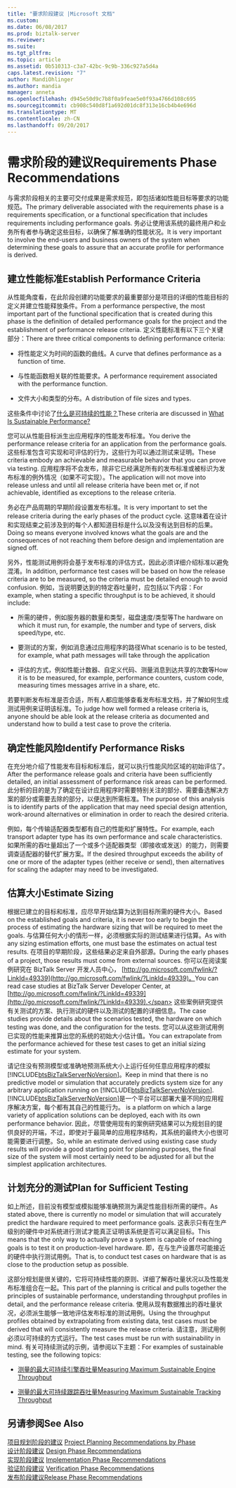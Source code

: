 ```yaml
---
title: "要求阶段建议 |Microsoft 文档"
ms.custom: 
ms.date: 06/08/2017
ms.prod: biztalk-server
ms.reviewer: 
ms.suite: 
ms.tgt_pltfrm: 
ms.topic: article
ms.assetid: 0b510313-c3a7-42bc-9c9b-336c927a5d4a
caps.latest.revision: "7"
author: MandiOhlinger
ms.author: mandia
manager: anneta
ms.openlocfilehash: d945e50d9c7b8f0a9feae5e0f93a4766d108c695
ms.sourcegitcommit: cb908c540d8f1a692d01dc8f313e16cb4b4e696d
ms.translationtype: MT
ms.contentlocale: zh-CN
ms.lasthandoff: 09/20/2017
---
```

# <a name="requirements-phase-recommendations"></a><span data-ttu-id="5d74f-102">需求阶段的建议</span><span class="sxs-lookup"><span data-stu-id="5d74f-102">Requirements Phase Recommendations</span></span>
<span data-ttu-id="5d74f-103">与需求阶段相关的主要可交付成果是需求规范，即包括诸如性能目标等要求的功能规范。</span><span class="sxs-lookup"><span data-stu-id="5d74f-103">The primary deliverable associated with the requirements phase is a requirements specification, or a functional specification that includes requirements including performance goals.</span></span> <span data-ttu-id="5d74f-104">务必让使用该系统的最终用户和业务所有者参与确定这些目标，以确保了解准确的性能状况。</span><span class="sxs-lookup"><span data-stu-id="5d74f-104">It is very important to involve the end-users and business owners of the system when determining these goals to assure that an accurate profile for performance is derived.</span></span>  
  
## <a name="establish-performance-criteria"></a><span data-ttu-id="5d74f-105">建立性能标准</span><span class="sxs-lookup"><span data-stu-id="5d74f-105">Establish Performance Criteria</span></span>  
 <span data-ttu-id="5d74f-106">从性能角度看，在此阶段创建的功能要求的最重要部分是项目的详细的性能目标的定义并建立性能释放条件。</span><span class="sxs-lookup"><span data-stu-id="5d74f-106">From a performance perspective, the most important part of the functional specification that is created during this phase is the definition of detailed performance goals for the project and the establishment of performance release criteria.</span></span> <span data-ttu-id="5d74f-107">定义性能标准有以下三个关键部分：</span><span class="sxs-lookup"><span data-stu-id="5d74f-107">There are three critical components to defining performance criteria:</span></span>  
  
-   <span data-ttu-id="5d74f-108">将性能定义为时间的函数的曲线。</span><span class="sxs-lookup"><span data-stu-id="5d74f-108">A curve that defines performance as a function of time.</span></span>  
  
-   <span data-ttu-id="5d74f-109">与性能函数相关联的性能要求。</span><span class="sxs-lookup"><span data-stu-id="5d74f-109">A performance requirement associated with the performance function.</span></span>  
  
-   <span data-ttu-id="5d74f-110">文件大小和类型的分布。</span><span class="sxs-lookup"><span data-stu-id="5d74f-110">A distribution of file sizes and types.</span></span>  
  
 <span data-ttu-id="5d74f-111">这些条件中讨论了[什么是可持续的性能？](../core/what-is-sustainable-performance.md)</span><span class="sxs-lookup"><span data-stu-id="5d74f-111">These criteria are discussed in [What Is Sustainable Performance?](../core/what-is-sustainable-performance.md)</span></span>  
  
 <span data-ttu-id="5d74f-112">您可以从性能目标派生出应用程序的性能发布标准。</span><span class="sxs-lookup"><span data-stu-id="5d74f-112">You derive the performance release criteria for an application from the performance goals.</span></span> <span data-ttu-id="5d74f-113">这些标准包含可实现和可评估的行为，这些行为可以通过测试来证明。</span><span class="sxs-lookup"><span data-stu-id="5d74f-113">These criteria embody an achievable and measurable behavior that you can prove via testing.</span></span> <span data-ttu-id="5d74f-114">应用程序将不会发布，除非它已经满足所有的发布标准或被标识为发布标准的例外情况（如果不可实现）。</span><span class="sxs-lookup"><span data-stu-id="5d74f-114">The application will not move into release unless and until all release criteria have been met or, if not achievable, identified as exceptions to the release criteria.</span></span>  
  
 <span data-ttu-id="5d74f-115">务必在产品周期的早期阶段设置发布标准。</span><span class="sxs-lookup"><span data-stu-id="5d74f-115">It is very important to set the release criteria during the early phases of the product cycle.</span></span> <span data-ttu-id="5d74f-116">这意味着在设计和实现结束之前涉及到的每个人都知道目标是什么以及没有达到目标的后果。</span><span class="sxs-lookup"><span data-stu-id="5d74f-116">Doing so means everyone involved knows what the goals are and the consequences of not reaching them before design and implementation are signed off.</span></span>  
  
 <span data-ttu-id="5d74f-117">另外，性能测试用例将会基于发布标准的评估方式，因此必须详细介绍标准以避免混淆。</span><span class="sxs-lookup"><span data-stu-id="5d74f-117">In addition, performance test cases will be based on how the release criteria are to be measured, so the criteria must be detailed enough to avoid confusion.</span></span> <span data-ttu-id="5d74f-118">例如，当说明要达到的特定吞吐量时，应包括以下内容：</span><span class="sxs-lookup"><span data-stu-id="5d74f-118">For example, when stating a specific throughput is to be achieved, it should include:</span></span>  
  
-   <span data-ttu-id="5d74f-119">所需的硬件，例如服务器的数量和类型，磁盘速度/类型等</span><span class="sxs-lookup"><span data-stu-id="5d74f-119">The hardware on which it must run, for example, the number and type of servers, disk speed/type, etc.</span></span>  
  
-   <span data-ttu-id="5d74f-120">要测试的方案，例如消息通过应用程序的路径</span><span class="sxs-lookup"><span data-stu-id="5d74f-120">What scenario is to be tested, for example, what path messages will take through the application</span></span>  
  
-   <span data-ttu-id="5d74f-121">评估的方式，例如性能计数器、自定义代码、测量消息到达共享的次数等</span><span class="sxs-lookup"><span data-stu-id="5d74f-121">How it is to be measured, for example, performance counters, custom code, measuring times messages arrive in a share, etc.</span></span>  
  
 <span data-ttu-id="5d74f-122">若要判断发布标准是否合适，所有人都应能够查看发布标准文档，并了解如何生成测试用例来证明该标准。</span><span class="sxs-lookup"><span data-stu-id="5d74f-122">To judge how well formed a release criteria is, anyone should be able look at the release criteria as documented and understand how to build a test case to prove the criteria.</span></span>  
  
## <a name="identify-performance-risks"></a><span data-ttu-id="5d74f-123">确定性能风险</span><span class="sxs-lookup"><span data-stu-id="5d74f-123">Identify Performance Risks</span></span>  
 <span data-ttu-id="5d74f-124">在充分地介绍了性能发布目标和标准后，就可以执行性能风险区域的初始评估了。</span><span class="sxs-lookup"><span data-stu-id="5d74f-124">After the performance release goals and criteria have been sufficiently detailed, an initial assessment of performance risk areas can be performed.</span></span> <span data-ttu-id="5d74f-125">此分析的目的是为了确定在设计应用程序时需要特别关注的部分、需要备选解决方案的部分或需要去除的部分，以便达到所需标准。</span><span class="sxs-lookup"><span data-stu-id="5d74f-125">The purpose of this analysis is to identify parts of the application that may need special design attention, work-around alternatives or elimination in order to reach the desired criteria.</span></span>  
  
 <span data-ttu-id="5d74f-126">例如，每个传输适配器类型都有自己的性能和扩展特性。</span><span class="sxs-lookup"><span data-stu-id="5d74f-126">For example, each transport adapter type has its own performance and scale characteristics.</span></span> <span data-ttu-id="5d74f-127">如果所需的吞吐量超出了一个或多个适配器类型（即接收或发送）的能力，则需要调查适配器的替代扩展方案。</span><span class="sxs-lookup"><span data-stu-id="5d74f-127">If the desired throughput exceeds the ability of one or more of the adapter types (either receive or send), then alternatives for scaling the adapter may need to be investigated.</span></span>  
  
## <a name="estimate-sizing"></a><span data-ttu-id="5d74f-128">估算大小</span><span class="sxs-lookup"><span data-stu-id="5d74f-128">Estimate Sizing</span></span>  
 <span data-ttu-id="5d74f-129">根据已建立的目标和标准，应尽早开始估算为达到目标所需的硬件大小。</span><span class="sxs-lookup"><span data-stu-id="5d74f-129">Based on the established goals and criteria, it is never too early to begin the process of estimating the hardware sizing that will be required to meet the goals.</span></span> <span data-ttu-id="5d74f-130">与估算任何大小的情形一样，必须根据实际的测试结果进行估算。</span><span class="sxs-lookup"><span data-stu-id="5d74f-130">As with any sizing estimation efforts, one must base the estimates on actual test results.</span></span> <span data-ttu-id="5d74f-131">在项目的早期阶段，这些结果必定来自外部源。</span><span class="sxs-lookup"><span data-stu-id="5d74f-131">During the early phases of a project, those results must come from external sources.</span></span> <span data-ttu-id="5d74f-132">你可以在阅读案例研究在 BizTalk Server 开发人员中心， [http://go.microsoft.com/fwlink/?LinkId=49339](http://go.microsoft.com/fwlink/?LinkId=49339)。</span><span class="sxs-lookup"><span data-stu-id="5d74f-132">You can read case studies at BizTalk Server Developer Center, at [http://go.microsoft.com/fwlink/?LinkId=49339](http://go.microsoft.com/fwlink/?LinkId=49339).</span></span> <span data-ttu-id="5d74f-133">这些案例研究提供有关测试的方案、执行测试的硬件以及测试的配置的详细信息。</span><span class="sxs-lookup"><span data-stu-id="5d74f-133">The case studies provide details about the scenarios tested, the hardware on which testing was done, and the configuration for the tests.</span></span> <span data-ttu-id="5d74f-134">您可以从这些测试用例已实现的性能来推算出您的系统的初始大小估计值。</span><span class="sxs-lookup"><span data-stu-id="5d74f-134">You can extrapolate from the performance achieved for these test cases to get an initial sizing estimate for your system.</span></span>  
  
 <span data-ttu-id="5d74f-135">请记住没有预测模型或准确地预测系统大小上运行任何任意应用程序的模拟[!INCLUDE[btsBizTalkServerNoVersion](../includes/btsbiztalkservernoversion-md.md)]。</span><span class="sxs-lookup"><span data-stu-id="5d74f-135">Keep in mind that there is no predictive model or simulation that accurately predicts system size for any arbitrary application running on [!INCLUDE[btsBizTalkServerNoVersion](../includes/btsbiztalkservernoversion-md.md)].</span></span> [!INCLUDE[btsBizTalkServerNoVersion](../includes/btsbiztalkservernoversion-md.md)]<span data-ttu-id="5d74f-136">是一个平台可以部署大量不同的应用程序解决方案，每个都有其自己的性能行为。</span><span class="sxs-lookup"><span data-stu-id="5d74f-136"> is a platform on which a large variety of application solutions can be deployed, each with its own performance behavior.</span></span> <span data-ttu-id="5d74f-137">因此，尽管使用现有的案例研究结果可以为规划目的提供良好的开端，不过，即使对于最简单的应用程序结构，其系统的最终大小也很可能需要进行调整。</span><span class="sxs-lookup"><span data-stu-id="5d74f-137">So, while an estimate derived using existing case study results will provide a good starting point for planning purposes, the final size of the system will most certainly need to be adjusted for all but the simplest application architectures.</span></span>  
  
## <a name="plan-for-sufficient-testing"></a><span data-ttu-id="5d74f-138">计划充分的测试</span><span class="sxs-lookup"><span data-stu-id="5d74f-138">Plan for Sufficient Testing</span></span>  
 <span data-ttu-id="5d74f-139">如上所述，目前没有模型或模拟能够准确预测为满足性能目标所需的硬件。</span><span class="sxs-lookup"><span data-stu-id="5d74f-139">As stated above, there is currently no model or simulation that will accurately predict the hardware required to meet performance goals.</span></span> <span data-ttu-id="5d74f-140">这表示只有在生产级别的硬件中对系统进行测试才能真正证明该系统是否可以满足目标。</span><span class="sxs-lookup"><span data-stu-id="5d74f-140">This means that the only way to actually prove a system is capable of reaching goals is to test it on production-level hardware.</span></span> <span data-ttu-id="5d74f-141">即，在与生产设置尽可能接近的硬件中执行测试用例。</span><span class="sxs-lookup"><span data-stu-id="5d74f-141">That is, to conduct test cases on hardware that is as close to the production setup as possible.</span></span>  
  
 <span data-ttu-id="5d74f-142">这部分规划是很关键的，它将可持续性能的原则、详细了解吞吐量状况以及性能发布标准组合在一起。</span><span class="sxs-lookup"><span data-stu-id="5d74f-142">This part of the planning is critical and pulls together the principles of sustainable performance, understanding throughput profiles in detail, and the performance release criteria.</span></span> <span data-ttu-id="5d74f-143">使用从现有数据推出的吞吐量状况，必须派生能够一致地评估发布标准的测试用例。</span><span class="sxs-lookup"><span data-stu-id="5d74f-143">Using the throughput profiles obtained by extrapolating from existing data, test cases must be derived that will consistently measure the release criteria.</span></span> <span data-ttu-id="5d74f-144">请注意，测试用例必须以可持续的方式运行。</span><span class="sxs-lookup"><span data-stu-id="5d74f-144">The test cases must be run with sustainability in mind.</span></span> <span data-ttu-id="5d74f-145">有关可持续测试的示例，请参阅以下主题：</span><span class="sxs-lookup"><span data-stu-id="5d74f-145">For examples of sustainable testing, see the following topics:</span></span>  
  
-   [<span data-ttu-id="5d74f-146">测量的最大可持续引擎吞吐量</span><span class="sxs-lookup"><span data-stu-id="5d74f-146">Measuring Maximum Sustainable Engine Throughput</span></span>](../core/measuring-maximum-sustainable-engine-throughput.md)  
  
-   [<span data-ttu-id="5d74f-147">测量的最大可持续跟踪吞吐量</span><span class="sxs-lookup"><span data-stu-id="5d74f-147">Measuring Maximum Sustainable Tracking Throughput</span></span>](../core/measuring-maximum-sustainable-tracking-throughput.md)  
  
## <a name="see-also"></a><span data-ttu-id="5d74f-148">另请参阅</span><span class="sxs-lookup"><span data-stu-id="5d74f-148">See Also</span></span>  
 <span data-ttu-id="5d74f-149">[项目规划阶段的建议](../core/project-planning-recommendations-by-phase.md) </span><span class="sxs-lookup"><span data-stu-id="5d74f-149">[Project Planning Recommendations by Phase](../core/project-planning-recommendations-by-phase.md) </span></span>  
 <span data-ttu-id="5d74f-150">[设计阶段建议](../core/design-phase-recommendations.md) </span><span class="sxs-lookup"><span data-stu-id="5d74f-150">[Design Phase Recommendations](../core/design-phase-recommendations.md) </span></span>  
 <span data-ttu-id="5d74f-151">[实现阶段建议](../core/implementation-phase-recommendations.md) </span><span class="sxs-lookup"><span data-stu-id="5d74f-151">[Implementation Phase Recommendations](../core/implementation-phase-recommendations.md) </span></span>  
 <span data-ttu-id="5d74f-152">[验证阶段建议](../core/verification-phase-recommendations.md) </span><span class="sxs-lookup"><span data-stu-id="5d74f-152">[Verification Phase Recommendations](../core/verification-phase-recommendations.md) </span></span>  
 [<span data-ttu-id="5d74f-153">发布阶段建议</span><span class="sxs-lookup"><span data-stu-id="5d74f-153">Release Phase Recommendations</span></span>](../core/release-phase-recommendations.md)